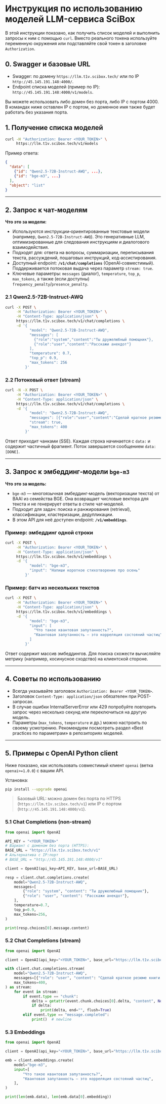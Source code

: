 # Инструкция по использованию моделей LLM-сервиса SciBox

В этой инструкции показано, как получить список моделей и выполнить запросы к ним с помощью `curl`. Вместо реального токена используйте переменную окружения или подставляйте свой токен в заголовке `Authorization`.


## 0. Swagger и базовые URL

- Swagger: по домену `https://llm.t1v.scibox.tech/` или по IP `http://45.145.191.148:4000/`.
- Endpoint списка моделей (пример по IP): `http://45.145.191.148:4000/v1/models`.

Вы можете использовать либо домен без порта, либо IP с портом 4000. В командах ниже оставлен IP с портом, но доменное имя также будет работать без указания порта.


## 1. Получение списка моделей

```bash
curl -H "Authorization: Bearer <YOUR_TOKEN>" \
     https://llm.t1v.scibox.tech/v1/models
```

Пример ответа:

```json
{
  "data": [
    {"id": "Qwen2.5-72B-Instruct-AWQ", ...},
    {"id": "bge-m3", ...}
  ],
  "object": "list"
}
```

---

## 2. Запрос к чат-моделям

**Что это за модели:**

- Используются инструкции‑ориентированные текстовые модели (например, `Qwen2.5-72B-Instruct-AWQ`). Это генеративные LLM, оптимизированные для следования инструкциям и диалогового взаимодействия.
- Подходят для: ответа на вопросы, суммаризации, переписывания текста, рассуждений, пошаговых инструкций, код‑ассистирования.
- Доступный endpoint: **`/v1/chat/completions`** (OpenAI‑совместимый). Поддерживается потоковая выдача через параметр `stream: true`.
- Ключевые параметры: `messages` (диалог), `temperature`, `top_p`, `max_tokens`, а также (если доступны) `frequency_penalty`/`presence_penalty`.

### 2.1 Qwen2.5-72B-Instruct-AWQ

```bash
curl -X POST \
     -H "Authorization: Bearer <YOUR_TOKEN>" \
     -H "Content-Type: application/json" \
     https://llm.t1v.scibox.tech/v1/chat/completions \
     -d '{
           "model": "Qwen2.5-72B-Instruct-AWQ",
           "messages": [
             {"role":"system","content":"Ты дружелюбный помощник"},
             {"role":"user","content":"Расскажи анекдот"}
           ],
           "temperature": 0.7,
           "top_p": 0.9,
           "max_tokens": 256
         }'
```


### 2.2 Потоковый ответ (stream)

```bash
curl -N -X POST \
     -H "Authorization: Bearer <YOUR_TOKEN>" \
     -H "Content-Type: application/json" \
     https://llm.t1v.scibox.tech/v1/chat/completions \
     -d '{
           "model": "Qwen2.5-72B-Instruct-AWQ",
           "messages": [{"role":"user","content":"Сделай краткое резюме книги Война и мир"}],
           "stream": true,
           "max_tokens": 400
         }'
```

Ответ приходит чанками (SSE). Каждая строка начинается с `data:` и содержит частичный фрагмент. Поток завершается сообщением `data: [DONE]`.


---

## 3. Запрос к эмбеддинг‑модели `bge-m3`

**Что это за модель:**

- `bge-m3` — многоязычная эмбеддинг‑модель (векторизации текста) от BAAI из семейства BGE. Она возвращает числовые вектора для текста и не генерирует ответы в стиле чат‑моделей.
- Подходит для задач: поиска и ранжирования (retrieval), классификации, кластеризации, дедупликации.
- В этом API для неё доступен endpoint: **`/v1/embeddings`**.

### Пример: эмбеддинг одной строки

```bash
curl -X POST \
     -H "Authorization: Bearer <YOUR_TOKEN>" \
     -H "Content-Type: application/json" \
     https://llm.t1v.scibox.tech/v1/embeddings \
     -d '{
           "model": "bge-m3",
           "input": "Напиши короткое стихотворение про осень"
         }'
```

### Пример: батч из нескольких текстов

```bash
curl -X POST \
     -H "Authorization: Bearer <YOUR_TOKEN>" \
     -H "Content-Type: application/json" \
     https://llm.t1v.scibox.tech/v1/embeddings \
     -d '{
           "model": "bge-m3",
           "input": [
             "Что такое квантовая запутанность?",
             "Квантовая запутанность — это корреляция состояний частиц"
           ]
         }'
```

Ответ содержит массив эмбеддингов. Для поиска схожести вычисляйте метрику (например, косинусное сходство) на клиентской стороне.

---

## 4. Советы по использованию

- Всегда указывайте заголовок `Authorization: Bearer <YOUR_TOKEN>`.
- Заголовок `Content-Type: application/json` обязателен при POST-запросах.
- В случае ошибки InternalServerError или 429 попробуйте повторить запрос через несколько секунд или переключиться на другую модель.
- Параметры (`max_tokens`, `temperature` и др.) можно настроить по своему усмотрению. Рекомендуем посмотреть раздел «Best practices по параметрам» в репозиториях моделей.


---

## 5. Примеры с OpenAI Python client

Ниже показано, как использовать совместимый клиент `openai` (ветка `openai>=1.0.0`) с вашим API.

Установка:

```bash
pip install --upgrade openai
```

> Базовый URL: можно домен без порта по HTTPS (`https://llm.t1v.scibox.tech/v1`) или IP с портом (`http://45.145.191.148:4000/v1`).

### 5.1 Chat Completions (non‑stream)

```python
from openai import OpenAI

API_KEY = "<YOUR_TOKEN>"
# Вариант с доменом без порта (HTTPS):
BASE_URL = "https://llm.t1v.scibox.tech/v1"
# Альтернатива с IP:порт
# BASE_URL = "http://45.145.191.148:4000/v1"

client = OpenAI(api_key=API_KEY, base_url=BASE_URL)

resp = client.chat.completions.create(
    model="Qwen2.5-72B-Instruct-AWQ",
    messages=[
        {"role": "system", "content": "Ты дружелюбный помощник"},
        {"role": "user", "content": "Расскажи анекдот"},
    ],
    temperature=0.7,
    top_p=0.9,
    max_tokens=256,
)

print(resp.choices[0].message.content)
```

### 5.2 Chat Completions (stream)

```python
from openai import OpenAI

client = OpenAI(api_key="<YOUR_TOKEN>", base_url="https://llm.t1v.scibox.tech/v1")

with client.chat.completions.stream(
    model="Qwen2.5-72B-Instruct-AWQ",
    messages=[{"role": "user", "content": "Сделай краткое резюме книги Война и мир"}],
    max_tokens=400,
) as stream:
    for event in stream:
        if event.type == "chunk":
            delta = getattr(event.chunk.choices[0].delta, "content", None)
            if delta:
                print(delta, end="", flush=True)
        elif event.type == "message.completed":
            print()  # newline
```

### 5.3 Embeddings

```python
from openai import OpenAI

client = OpenAI(api_key="<YOUR_TOKEN>", base_url="https://llm.t1v.scibox.tech/v1")

emb = client.embeddings.create(
    model="bge-m3",
    input=[
        "Что такое квантовая запутанность?",
        "Квантовая запутанность — это корреляция состояний частиц",
    ],
)

print(len(emb.data), len(emb.data[0].embedding))
```
